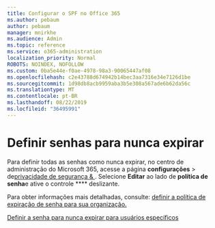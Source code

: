 ```yaml
---
title: Configurar o SPF no Office 365
ms.author: pebaum
author: pebaum
manager: mnirkhe
ms.audience: Admin
ms.topic: reference
ms.service: o365-administration
localization_priority: Normal
ROBOTS: NOINDEX, NOFOLLOW
ms.custom: 0ba5e44e-f0ae-4978-98a3-90065447af08
ms.openlocfilehash: c2e43788d674942b14bec3aa7316e34e7126d1be
ms.sourcegitcommit: 1d98db8acb9959aba3b5e308a567ade6b62da56c
ms.translationtype: MT
ms.contentlocale: pt-BR
ms.lasthandoff: 08/22/2019
ms.locfileid: "36495991"
---
```

# <a name="set-passwords-to-never-expire"></a>Definir senhas para nunca expirar 

Para definir todas as senhas como nunca expirar, no centro de administração do Microsoft 365, acesse a página **configurações** > de[privacidade de segurança &amp; ](https://portal.office.com/adminportal/home#/settings/security) . Selecione **Editar** ao lado de **política de senha**e ative o controle **** deslizante.
  
Para obter informações mais detalhadas, consulte: [definir a política de expiração de senha para sua organização.](https://support.office.com/article/0f54736f-eb22-414c-8273-498a0918678f)
  
[Definir a senha para nunca expirar para usuários específicos](https://support.office.com/article/f493e3af-e1d8-4668-9211-230c245a0466)
  
